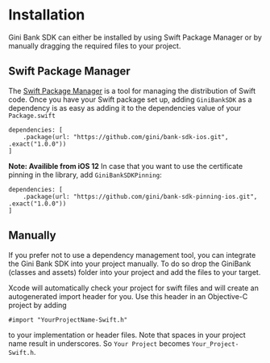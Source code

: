 Installation
=============================

Gini Bank SDK can either be installed by using Swift Package Manager or by manually dragging the required files to your project.

## Swift Package Manager

The [Swift Package Manager](https://swift.org/package-manager/)  is a tool for managing the distribution of Swift code.
Once you have your Swift package set up, adding `GiniBankSDK` as a dependency is as easy as adding it to the dependencies value of your `Package.swift`

```swif
dependencies: [
    .package(url: "https://github.com/gini/bank-sdk-ios.git", .exact("1.0.0"))
]
```
**Note: Availible from iOS 12**
In case that you want to use the certificate pinning in the library, add `GiniBankSDKPinning`:
```swif
dependencies: [
    .package(url: "https://github.com/gini/bank-sdk-pinning-ios.git", .exact("1.0.0"))
]
```

## Manually

If you prefer not to use a dependency management tool, you can integrate the Gini Bank SDK into your project manually.
To do so drop the GiniBank (classes and assets) folder into your project and add the files to your target.

Xcode will automatically check your project for swift files and will create an autogenerated import header for you.
Use this header in an Objective-C project by adding

```Obj-C
#import "YourProjectName-Swift.h"
```

to your implementation or header files. Note that spaces in your project name result in underscores. So `Your Project` becomes `Your_Project-Swift.h`.

